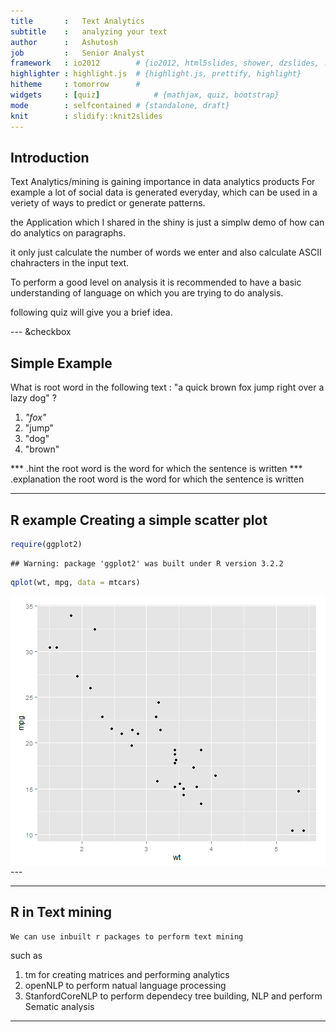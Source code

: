 ```yaml
---
title       :   Text Analytics
subtitle    :   analyzing your text
author      :   Ashutosh
job         :   Senior Analyst
framework   : io2012        # {io2012, html5slides, shower, dzslides, ...}
highlighter : highlight.js  # {highlight.js, prettify, highlight}
hitheme     : tomorrow      # 
widgets     : [quiz]            # {mathjax, quiz, bootstrap}
mode        : selfcontained # {standalone, draft}
knit        : slidify::knit2slides
---
```


## Introduction

Text Analytics/mining is gaining importance in data analytics products 
For example  a lot of social data is generated everyday, which can be used in a veriety of ways to predict or generate patterns.

the Application which I shared in the shiny is just a simplw demo of how can do analytics on paragraphs.

it only just calculate the number of words we enter and also calculate ASCII chahracters in the input text.

To perform a good level on analysis it is recommended to have a basic understanding of language on which you are trying to do analysis.

following quiz will give you a brief idea.

---  &checkbox

## Simple Example

What is root  word in the following text :
"a quick brown fox jump right over a lazy dog" ?

1.  _"fox"_
2.  "jump"
3.  "dog"
4.  "brown"

*** .hint
  the root word is the word for which the sentence is written
*** .explanation
  the root word is the word for which the sentence is written

--- 

## R example Creating a simple scatter plot

  
  ```r
  require(ggplot2)
  ```
  
  ```
  ## Warning: package 'ggplot2' was built under R version 3.2.2
  ```
  
  ```r
  qplot(wt, mpg, data = mtcars)
  ```
  
  <img src="assets/fig/simple-plot-1.png" title="plot of chunk simple-plot" alt="plot of chunk simple-plot" style="display: block; margin: auto;" />
---

---

## R in Text mining

    We can use inbuilt r packages to perform text mining
  such as 
  1. tm for creating matrices and performing analytics
  2. openNLP to  perform natual language processing
  3. StanfordCoreNLP to perform dependecy tree building, NLP and perform Sematic analysis
  
---
  
  
  
  
  


